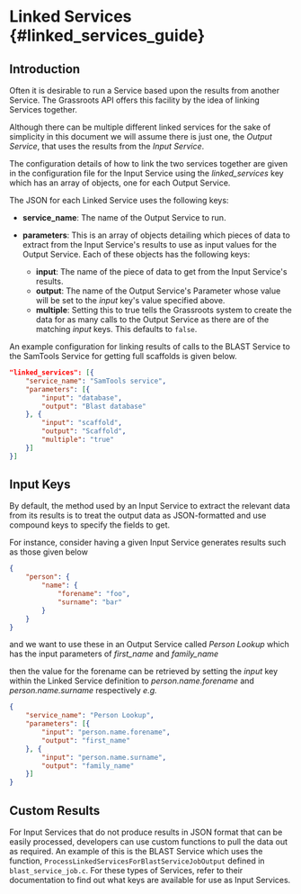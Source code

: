 ﻿# Linked Services {#linked_services_guide}

## Introduction 

Often it is desirable to run a Service based upon the results from another Service. The Grassroots API offers this facility by the idea of linking Services together. 

Although there can be multiple different linked services for the sake of simplicity in this document we will assume there is just one, the *Output Service*, that uses the results from the *Input Service*.

The configuration details of how to link the two services together are given in the configuration file for the Input Service using the *linked_services* key which has an array of objects, one for each Output Service.

The JSON for each Linked Service uses the following keys:

 * **service_name**: The name of the Output Service to run.
 * **parameters**: This is an array of objects detailing which pieces of data to extract from the Input Service's results to use as input values for the Output Service. Each of these objects has the following keys:
    
    * **input**: The name of the piece of data to get from the Input Service's results.
    * **output**: The name of the Output Service's Parameter whose value will be set to the *input* key's value specified above.
    * **multiple**: Setting this to true tells the Grassroots system to create the data for as many calls to the Output Service as there are of the matching *input* keys. This defaults to ```false```.

An example configuration for linking results of calls to the BLAST Service to the SamTools Service for getting full scaffolds is given below.

~~~.json
"linked_services": [{
	"service_name": "SamTools service",
	"parameters": [{
		"input": "database",
		"output": "Blast database"
	}, {
		"input": "scaffold",
		"output": "Scaffold",
		"multiple": "true"
	}]
}]
~~~
 
 
## Input Keys
 
By default, the method used by an Input Service to extract the relevant data from its results is to treat the output data as JSON-formatted and use compound keys to specify the fields to get. 

For instance, consider having a given Input Service generates results such as those given below

~~~.json
{
	"person": {
		"name": {
			"forename": "foo",
			"surname": "bar"
		}
	}
}
~~~
 
 and we want to use these in an Output Service called *Person Lookup* which has the input parameters of *first_name* and *family_name* 
 
 then the value for the forename can be retrieved by setting the *input* key within the Linked Service definition to *person.name.forename* and *person.name.surname* respectively *e.g.*
 
~~~.json
{
	"service_name": "Person Lookup",
	"parameters": [{
		"input": "person.name.forename",
		"output": "first_name"
	}, {
		"input": "person.name.surname",
		"output": "family_name"	
	}]
}
~~~


## Custom Results

For Input Services that do not produce results in JSON format that can be easily processed, developers can use custom functions to pull the data out as required.
An example of this is the BLAST Service which uses the function, ```ProcessLinkedServicesForBlastServiceJobOutput``` defined in ```blast_service_job.c```. For these types of Services, refer to their documentation to find out what keys are available for use as Input Services.
 
